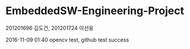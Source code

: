 # EmbeddedSW-Engineering-Project
201201696 김도건, 201201724 이선웅

2016-11-09 01:40 opencv test, github test success
